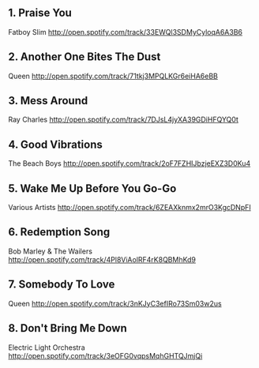 ## 1. Praise You 
Fatboy Slim
http://open.spotify.com/track/33EWQl3SDMyCyloqA6A3B6

## 2. Another One Bites The Dust
Queen 
http://open.spotify.com/track/71tkj3MPQLKGr6eiHA6eBB

## 3. Mess Around
Ray Charles
http://open.spotify.com/track/7DJsL4jyXA39GDiHFQYQ0t

## 4. Good Vibrations
The Beach Boys
http://open.spotify.com/track/2oF7FZHIJbzjeEXZ3D0Ku4

## 5. Wake Me Up Before You Go-Go
Various Artists
http://open.spotify.com/track/6ZEAXknmx2mrO3KgcDNpFI

## 6. Redemption Song
Bob Marley & The Wailers
http://open.spotify.com/track/4Pl8ViAolRF4rK8QBMhKd9

## 7. Somebody To Love
Queen
http://open.spotify.com/track/3nKJyC3efIRo73Sm03w2us

## 8. Don't Bring Me Down
Electric Light Orchestra
http://open.spotify.com/track/3eOFG0vqpsMqhGHTQJmjQi
